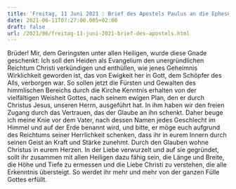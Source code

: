 ```yaml
---
title: 'Freitag, 11 Juni 2021 : Brief des Apostels Paulus an die Epheser 3,8-12.14-19.'
date: 2021-06-11T07:27:00.005+02:00
draft: false
url: /2021/06/freitag-11-juni-2021-brief-des-apostels.html
---
```


Brüder! Mir, dem Geringsten unter allen Heiligen, wurde diese Gnade geschenkt: Ich soll den Heiden als Evangelium den unergründlichen Reichtum Christi verkündigen und enthüllen, wie jenes Geheimnis Wirklichkeit geworden ist, das von Ewigkeit her in Gott, dem Schöpfer des Alls, verborgen war. So sollen jetzt die Fürsten und Gewalten des himmlischen Bereichs durch die Kirche Kenntnis erhalten von der vielfältigen Weisheit Gottes, nach seinem ewigen Plan, den er durch Christus Jesus, unseren Herrn, ausgeführt hat. In ihm haben wir den freien Zugang durch das Vertrauen, das der Glaube an ihn schenkt. Daher beuge ich meine Knie vor dem Vater, nach dessen Namen jedes Geschlecht im Himmel und auf der Erde benannt wird, und bitte, er möge euch aufgrund des Reichtums seiner Herrlichkeit schenken, dass ihr in eurem Innern durch seinen Geist an Kraft und Stärke zunehmt. Durch den Glauben wohne Christus in eurem Herzen. In der Liebe verwurzelt und auf sie gegründet, sollt ihr zusammen mit allen Heiligen dazu fähig sein, die Länge und Breite, die Höhe und Tiefe zu ermessen und die Liebe Christi zu verstehen, die alle Erkenntnis übersteigt. So werdet ihr mehr und mehr von der ganzen Fülle Gottes erfüllt.